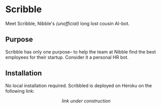 # Scribble

Meet Scribble, Nibble's *(unofficial)* long lost cousin AI-bot.

## Purpose

Scribble has only one purpose– to help the team at Nibble find the best employees for their startup. Consider it a personal HR bot.

## Installation

No local installation required. Scribbled is deployed on Heroku on the following link: <br>

<p align='center'>
<i>link under construction</i>
</p>
